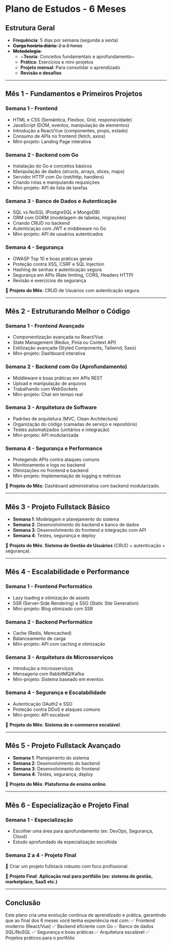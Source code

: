 # **Plano de Estudos - 6 Meses**

## **Estrutura Geral**
- **Frequência**: 5 dias por semana (segunda a sexta)
- ~~**Carga horária diária**: 2 a 3 horas~~
- ~~**Metodologia**:~~
  - ~**Teoria**: Conceitos fundamentais e aprofundamento~
  - **Prática**: Exercícios e mini-projetos
  - **Projeto mensal**: Para consolidar o aprendizado
  - **Revisão e desafios**

---

## **Mês 1 - Fundamentos e Primeiros Projetos**

### **Semana 1 - Frontend**
- HTML e CSS (Semântica, Flexbox, Grid, responsividade)
- JavaScript (DOM, eventos, manipulação de elementos)
- Introdução a React/Vue (componentes, props, estado)
- Consumo de APIs no frontend (fetch, axios)
- Mini-projeto: Landing Page interativa

### **Semana 2 - Backend com Go**
- Instalação do Go e conceitos básicos
- Manipulação de dados (structs, arrays, slices, maps)
- Servidor HTTP com Go (net/http, handlers)
- Criando rotas e manipulando requisições
- Mini-projeto: API de lista de tarefas

### **Semana 3 - Banco de Dados e Autenticação**
- SQL vs NoSQL (PostgreSQL e MongoDB)
- ORM com GORM (modelagem de tabelas, migrações)
- Criando CRUD no backend
- Autenticação com JWT e middleware no Go
- Mini-projeto: API de usuários autenticados

### **Semana 4 - Segurança**
- OWASP Top 10 e boas práticas gerais
- Proteção contra XSS, CSRF e SQL Injection
- Hashing de senhas e autenticação segura
- Segurança em APIs (Rate limiting, CORS, Headers HTTP)
- Revisão e exercícios de segurança

📌 **Projeto do Mês**: CRUD de Usuários com autenticação segura.

---

## **Mês 2 - Estruturando Melhor o Código**

### **Semana 1 - Frontend Avançado**
- Componentização avançada no React/Vue
- State Management (Redux, Pinia ou Context API)
- Estilização avançada (Styled Components, Tailwind, Sass)
- Mini-projeto: Dashboard interativa

### **Semana 2 - Backend com Go (Aprofundamento)**
- Middleware e boas práticas em APIs REST
- Upload e manipulação de arquivos
- Trabalhando com WebSockets
- Mini-projeto: Chat em tempo real

### **Semana 3 - Arquitetura de Software**
- Padrões de arquitetura (MVC, Clean Architecture)
- Organização do código (camadas de serviço e repositório)
- Testes automatizados (unitários e integração)
- Mini-projeto: API modularizada

### **Semana 4 - Segurança e Performance**
- Protegendo APIs contra ataques comuns
- Monitoramento e logs no backend
- Otimizações no frontend e backend
- Mini-projeto: Implementação de logging e métricas

📌 **Projeto do Mês**: Dashboard administrativa com backend modularizado.

---

## **Mês 3 - Projeto Fullstack Básico**

- **Semana 1**: Modelagem e planejamento do sistema
- **Semana 2**: Desenvolvimento do backend e banco de dados
- **Semana 3**: Desenvolvimento do frontend e integração com API
- **Semana 4**: Testes, segurança e deploy

📌 **Projeto do Mês**: **Sistema de Gestão de Usuários** (CRUD + autenticação + segurança).

---

## **Mês 4 - Escalabilidade e Performance**

### **Semana 1 - Frontend Performático**
- Lazy loading e otimização de assets
- SSR (Server-Side Rendering) e SSG (Static Site Generation)
- Mini-projeto: Blog otimizado com SSR

### **Semana 2 - Backend Performático**
- Cache (Redis, Memcached)
- Balanceamento de carga
- Mini-projeto: API com caching e otimização

### **Semana 3 - Arquitetura de Microsserviços**
- Introdução a microsserviços
- Mensageria com RabbitMQ/Kafka
- Mini-projeto: Sistema baseado em eventos

### **Semana 4 - Segurança e Escalabilidade**
- Autenticação OAuth2 e SSO
- Proteção contra DDoS e ataques comuns
- Mini-projeto: API escalável

📌 **Projeto do Mês**: **Sistema de e-commerce escalável**.

---

## **Mês 5 - Projeto Fullstack Avançado**

- **Semana 1**: Planejamento do sistema
- **Semana 2**: Desenvolvimento do backend
- **Semana 3**: Desenvolvimento do frontend
- **Semana 4**: Testes, segurança, deploy

📌 **Projeto do Mês**: **Plataforma de ensino online**.

---

## **Mês 6 - Especialização e Projeto Final**

### **Semana 1 - Especialização**
- Escolher uma área para aprofundamento (ex: DevOps, Segurança, Cloud)
- Estudo aprofundado da especialização escolhida

### **Semana 2 a 4 - Projeto Final**
📌 Criar um projeto fullstack robusto com foco profissional.

📌 **Projeto Final**: **Aplicação real para portfólio (ex: sistema de gestão, marketplace, SaaS etc.)**

---

## **Conclusão**
Este plano cria uma evolução contínua de aprendizado e prática, garantindo que ao final dos 6 meses você tenha experiência real com:
✅ Frontend moderno (React/Vue)
✅ Backend eficiente com Go
✅ Banco de dados SQL/NoSQL
✅ Segurança e boas práticas
✅ Arquitetura escalável
✅ Projetos práticos para o portfólio

